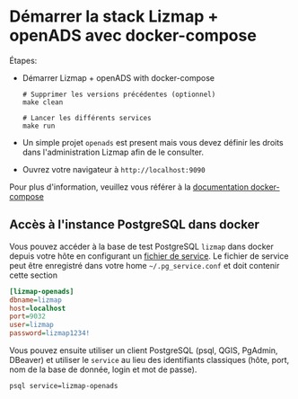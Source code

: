 # Démarrer la stack Lizmap + openADS avec docker-compose

Étapes:

- Démarrer Lizmap + openADS with docker-compose
    ```
    # Supprimer les versions précédentes (optionnel)
    make clean

    # Lancer les différents services
    make run
    ```

- Un simple projet `openads` est present mais vous devez définir les droits dans l'administration Lizmap afin de le consulter.

- Ouvrez votre navigateur à `http://localhost:9090`

Pour plus d'information, veuillez vous référer à la [documentation docker-compose](https://docs.docker.com/compose/)

## Accès à l'instance PostgreSQL dans docker

Vous pouvez accéder à la base de test PostgreSQL `lizmap` dans docker depuis votre hôte en configurant un
[fichier de service](https://docs.qgis.org/latest/fr/docs/user_manual/managing_data_source/opening_data.html#postgresql-service-connection-file).
Le fichier de service peut être enregistré dans votre home `~/.pg_service.conf` et doit contenir cette section

```ini
[lizmap-openads]
dbname=lizmap
host=localhost
port=9032
user=lizmap
password=lizmap1234!
```

Vous pouvez ensuite utiliser un client PostgreSQL (psql, QGIS, PgAdmin, DBeaver) et utiliser le `service`
au lieu des identifiants classiques (hôte, port, nom de la base de donnée, login et mot de passe).

```bash
psql service=lizmap-openads
```
